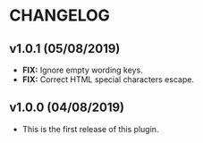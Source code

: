 # CHANGELOG

## v1.0.1 (05/08/2019)

* __FIX:__ Ignore empty wording keys.
* __FIX:__ Correct HTML special characters escape.

## v1.0.0 (04/08/2019)

* This is the first release of this plugin.
